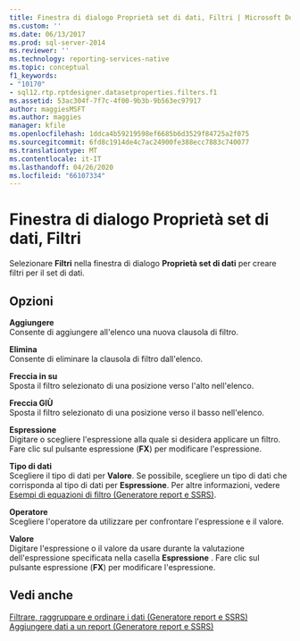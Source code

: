 ```yaml
---
title: Finestra di dialogo Proprietà set di dati, Filtri | Microsoft Docs
ms.custom: ''
ms.date: 06/13/2017
ms.prod: sql-server-2014
ms.reviewer: ''
ms.technology: reporting-services-native
ms.topic: conceptual
f1_keywords:
- "10170"
- sql12.rtp.rptdesigner.datasetproperties.filters.f1
ms.assetid: 53ac304f-7f7c-4f00-9b3b-9b563ec97917
author: maggiesMSFT
ms.author: maggies
manager: kfile
ms.openlocfilehash: 1ddca4b59219598ef6685b6d3529f84725a2f075
ms.sourcegitcommit: 6fd8c1914de4c7ac24900fe388ecc7883c740077
ms.translationtype: MT
ms.contentlocale: it-IT
ms.lasthandoff: 04/26/2020
ms.locfileid: "66107334"
---
```

# <a name="dataset-properties-dialog-box-filters"></a>Finestra di dialogo Proprietà set di dati, Filtri
  Selezionare **Filtri** nella finestra di dialogo **Proprietà set di dati** per creare filtri per il set di dati.  
  
## <a name="options"></a>Opzioni  
 **Aggiungere**  
 Consente di aggiungere all'elenco una nuova clausola di filtro.  
  
 **Elimina**  
 Consente di eliminare la clausola di filtro dall'elenco.  
  
 **Freccia in su**  
 Sposta il filtro selezionato di una posizione verso l'alto nell'elenco.  
  
 **Freccia GIÙ**  
 Sposta il filtro selezionato di una posizione verso il basso nell'elenco.  
  
 **Espressione**  
 Digitare o scegliere l'espressione alla quale si desidera applicare un filtro. Fare clic sul pulsante espressione (**FX**) per modificare l'espressione.  
  
 **Tipo di dati**  
 Scegliere il tipo di dati per **Valore**. Se possibile, scegliere un tipo di dati che corrisponda al tipo di dati per **Espressione**. Per altre informazioni, vedere [Esempi di equazioni di filtro &#40;Generatore report e SSRS&#41;](../report-design/filter-equation-examples-report-builder-and-ssrs.md).  
  
 **Operatore**  
 Scegliere l'operatore da utilizzare per confrontare l'espressione e il valore.  
  
 **Valore**  
 Digitare l'espressione o il valore da usare durante la valutazione dell'espressione specificata nella casella **Espressione** . Fare clic sul pulsante espressione (**FX**) per modificare l'espressione.  
  
## <a name="see-also"></a>Vedi anche  
 [Filtrare, raggruppare e ordinare i dati &#40;Generatore report e SSRS&#41;](../report-design/filter-group-and-sort-data-report-builder-and-ssrs.md)   
 [Aggiungere dati a un report &#40;Generatore report e SSRS&#41;](report-datasets-ssrs.md)  
  
  
